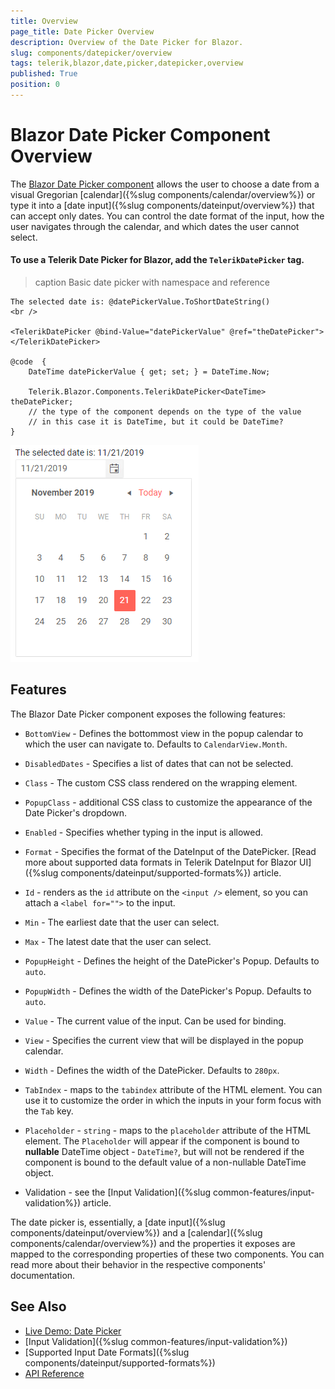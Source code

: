 ```yaml
---
title: Overview
page_title: Date Picker Overview
description: Overview of the Date Picker for Blazor.
slug: components/datepicker/overview
tags: telerik,blazor,date,picker,datepicker,overview
published: True
position: 0
---
```


# Blazor Date Picker Component Overview

The <a href="https://www.telerik.com/blazor-ui/datepicker" target="_blank">Blazor Date Picker component</a> allows the user to choose a date from a visual Gregorian [calendar]({%slug components/calendar/overview%}) or type it into a [date input]({%slug components/dateinput/overview%}) that can accept only dates. You can control the date format of the input, how the user navigates through the calendar, and which dates the user cannot select.

#### To use a Telerik Date Picker for Blazor, add the `TelerikDatePicker` tag.

>caption Basic date picker with namespace and reference

````CSHTML
The selected date is: @datePickerValue.ToShortDateString()
<br />

<TelerikDatePicker @bind-Value="datePickerValue" @ref="theDatePicker"></TelerikDatePicker>

@code  {
    DateTime datePickerValue { get; set; } = DateTime.Now;

    Telerik.Blazor.Components.TelerikDatePicker<DateTime> theDatePicker;
    // the type of the component depends on the type of the value
    // in this case it is DateTime, but it could be DateTime?
}
````

![Blazor Date Picker App Example](images/datepicker-first-look.png)

## Features

The Blazor Date Picker component exposes the following features:

*  `BottomView` - Defines the bottommost view in the popup calendar to which the user can navigate to. Defaults to `CalendarView.Month`.

* `DisabledDates` - Specifies a list of dates that can not be selected.

* `Class` - The custom CSS class rendered on the wrapping element.

* `PopupClass` - additional CSS class to customize the appearance of the Date Picker's dropdown.

* `Enabled` - Specifies whether typing in the input is allowed.

* `Format` - Specifies the format of the DateInput of the DatePicker. [Read more about supported data formats in Telerik DateInput for Blazor UI]({%slug components/dateinput/supported-formats%}) article.

* `Id` - renders as the `id` attribute on the `<input />` element, so you can attach a `<label for="">` to the input.

* `Min` - The earliest date that the user can select.

* `Max` - The latest date that the user can select.

* `PopupHeight` - Defines the height of the DatePicker's Popup. Defaults to `auto`.

* `PopupWidth` - Defines the width of the DatePicker's Popup. Defaults to `auto`.

* `Value` - The current value of the input. Can be used for binding.

* `View` - Specifies the current view that will be displayed in the popup calendar.

* `Width` - Defines the width of the DatePicker. Defaults to `280px`.

* `TabIndex` - maps to the `tabindex` attribute of the HTML element. You can use it to customize the order in which the inputs in your form focus with the `Tab` key.

* `Placeholder` - `string` - maps to the `placeholder` attribute of the HTML element. The `Placeholder` will appear if the component is bound to **nullable** DateTime object - `DateTime?`, but will not be rendered if the component is bound to the default value of a non-nullable DateTime object. 

* Validation - see the [Input Validation]({%slug common-features/input-validation%}) article.

The date picker is, essentially, a [date input]({%slug components/dateinput/overview%}) and a [calendar]({%slug components/calendar/overview%}) and the properties it exposes are mapped to the corresponding properties of these two components. You can read more about their behavior in the respective components' documentation.



## See Also

  * [Live Demo: Date Picker](https://demos.telerik.com/blazor-ui/datepicker/index)
  * [Input Validation]({%slug common-features/input-validation%})
  * [Supported Input Date Formats]({%slug components/dateinput/supported-formats%})
  * [API Reference](https://docs.telerik.com/blazor-ui/api/Telerik.Blazor.Components.TelerikDatePicker-1)
